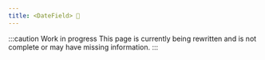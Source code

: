 ```yaml
---
title: <DateField> 🚧
---
```


:::caution Work in progress
This page is currently being rewritten and is not complete or may have missing information.
:::